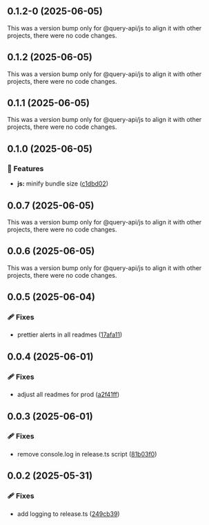 ## 0.1.2-0 (2025-06-05)

This was a version bump only for @query-api/js to align it with other projects, there were no code
changes.

## 0.1.2 (2025-06-05)

This was a version bump only for @query-api/js to align it with other projects, there were no code
changes.

## 0.1.1 (2025-06-05)

This was a version bump only for @query-api/js to align it with other projects, there were no code
changes.

## 0.1.0 (2025-06-05)

### 🚀 Features

- **js:** minify bundle size ([c1dbd02](https://github.com/samuelreichor/query-api/commit/c1dbd02))

## 0.0.7 (2025-06-05)

This was a version bump only for @query-api/js to align it with other projects, there were no code
changes.

## 0.0.6 (2025-06-05)

This was a version bump only for @query-api/js to align it with other projects, there were no code
changes.

## 0.0.5 (2025-06-04)

### 🩹 Fixes

- prettier alerts in all readmes
  ([17afa11](https://github.com/samuelreichor/query-api/commit/17afa11))

## 0.0.4 (2025-06-01)

### 🩹 Fixes

- adjust all readmes for prod ([a2f41ff](https://github.com/samuelreichor/query-api/commit/a2f41ff))

## 0.0.3 (2025-06-01)

### 🩹 Fixes

- remove console.log in release.ts script
  ([81b03f0](https://github.com/samuelreichor/query-api/commit/81b03f0))

## 0.0.2 (2025-05-31)

### 🩹 Fixes

- add logging to release.ts ([249cb39](https://github.com/samuelreichor/query-api/commit/249cb39))

